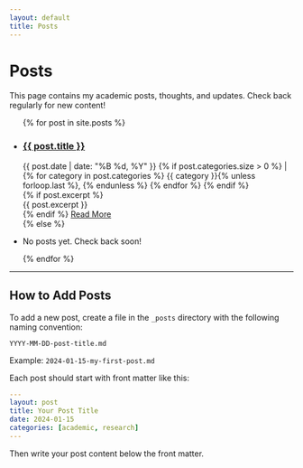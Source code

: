 ```yaml
---
layout: default
title: Posts
---
```


# Posts

This page contains my academic posts, thoughts, and updates. Check back regularly for new content!

<ul class="post-list">
{% for post in site.posts %}
  <li class="post-item">
    <h3><a href="{{ post.url | relative_url }}">{{ post.title }}</a></h3>
    <div class="post-meta">
      <i class="fas fa-calendar"></i> {{ post.date | date: "%B %d, %Y" }}
      {% if post.categories.size > 0 %}
      | <i class="fas fa-tags"></i> 
      {% for category in post.categories %}
        <span class="category">{{ category }}</span>{% unless forloop.last %}, {% endunless %}
      {% endfor %}
      {% endif %}
    </div>
    {% if post.excerpt %}
    <div class="post-excerpt">
      {{ post.excerpt }}
    </div>
    {% endif %}
    <a href="{{ post.url | relative_url }}" class="button">Read More</a>
  </li>
{% else %}
  <li class="post-item">
    <p>No posts yet. Check back soon!</p>
  </li>
{% endfor %}
</ul>

---

## How to Add Posts

To add a new post, create a file in the `_posts` directory with the following naming convention:

`YYYY-MM-DD-post-title.md`

Example: `2024-01-15-my-first-post.md`

Each post should start with front matter like this:

```yaml
---
layout: post
title: Your Post Title
date: 2024-01-15
categories: [academic, research]
---
```

Then write your post content below the front matter.

